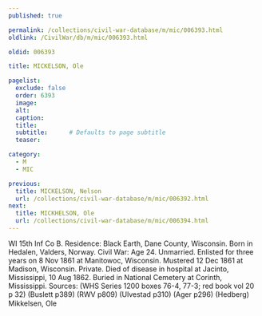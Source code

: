 ```yaml
---
published: true

permalink: /collections/civil-war-database/m/mic/006393.html
oldlink: /CivilWar/db/m/mic/006393.html

oldid: 006393

title: MICKELSON, Ole

pagelist:
  exclude: false
  order: 6393
  image: 
  alt:
  caption:
  title:
  subtitle:      # Defaults to page subtitle
  teaser:

category: 
  - M 
  - MIC

previous:
  title: MICKELSON, Nelson
  url: /collections/civil-war-database/m/mic/006392.html  
next:
  title: MICKHELSON, Ole
  url: /collections/civil-war-database/m/mic/006394.html   
---
```

WI 15th Inf Co B. Residence: Black Earth, Dane County, Wisconsin. Born in Hedalen, Valders, Norway. Civil War: Age 24. Unmarried. Enlisted for three years on 8 Nov 1861 at Manitowoc, Wisconsin. Mustered 12 Dec 1861 at Madison, Wisconsin. Private. Died of disease in hospital at Jacinto, Mississippi, 10 Aug 1862. Buried in National Cemetery at Corinth, Mississippi. Sources: (WHS Series 1200 boxes 76-4, 77-3; red book vol 20 p 32) (Buslett p389) (RWV p809) (Ulvestad p310) (Ager p296) (Hedberg) &#147;Mikkelsen, Ole&#148;